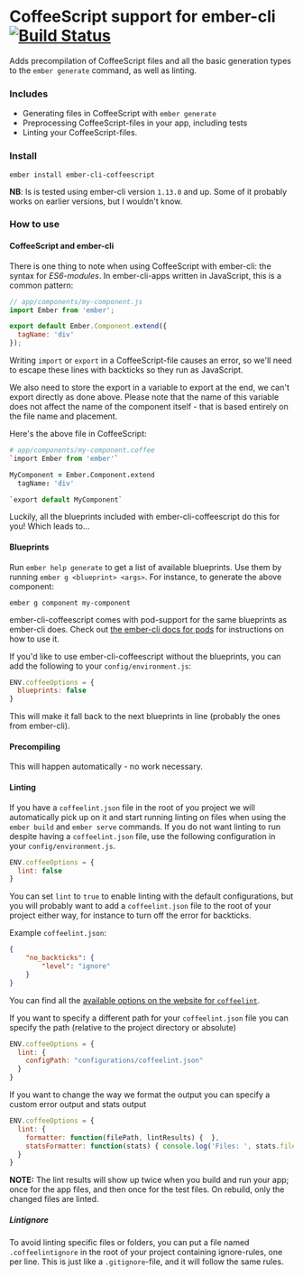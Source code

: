# CoffeeScript support for ember-cli [![Build Status](https://travis-ci.org/kimroen/ember-cli-coffeescript.svg?branch=master)](https://travis-ci.org/kimroen/ember-cli-coffeescript)
Adds precompilation of CoffeeScript files and all the basic generation
types to the `ember generate` command, as well as linting.

### Includes
- Generating files in CoffeeScript with `ember generate`
- Preprocessing CoffeeScript-files in your app, including tests
- Linting your CoffeeScript-files.

### Install
```
ember install ember-cli-coffeescript
```

**NB**: Is is tested using ember-cli version `1.13.0` and up. Some of it probably works on
earlier versions, but I wouldn't know.

### How to use

#### CoffeeScript and ember-cli
There is one thing to note when using CoffeeScript with ember-cli: the syntax for _ES6-modules_.
In ember-cli-apps written in JavaScript, this is a common pattern:

```js
// app/components/my-component.js
import Ember from 'ember';

export default Ember.Component.extend({
  tagName: 'div'
});
```

Writing `import` or `export` in a CoffeeScript-file causes an error, so we'll need
to escape these lines with backticks so they run as JavaScript.

We also need to store the export in a variable to export at the end, we can't export
directly as done above. Please note that the name of this variable does not affect
the name of the component itself - that is based entirely on the file name and placement.

Here's the above file in CoffeeScript:

```coffee
# app/components/my-component.coffee
`import Ember from 'ember'`

MyComponent = Ember.Component.extend
  tagName: 'div'

`export default MyComponent`
```

Luckily, all the blueprints included with ember-cli-coffeescript do this for you! Which
leads to…

#### Blueprints
Run `ember help generate` to get a list of available blueprints. Use them by running `ember g <blueprint> <args>`. For instance, to generate the above component:

```
ember g component my-component
```

ember-cli-coffeescript comes with pod-support for the same blueprints as ember-cli
does. Check out [the ember-cli docs for pods](https://ember-cli.com/user-guide/#using-pods)
for instructions on how to use it.

If you'd like to use ember-cli-coffeescript without the blueprints, you can add
the following to your `config/environment.js`:

```js
ENV.coffeeOptions = {
  blueprints: false
}
```

This will make it fall back to the next blueprints in line (probably the ones
from ember-cli).

#### Precompiling
This will happen automatically - no work necessary.

#### Linting
If you have a `coffeelint.json` file in the root of you project we will automatically pick up on it and start running linting on files when using the `ember build` and `ember serve` commands.
If you do not want linting to run despite having a `coffeelint.json` file, use the following configuration
in your `config/environment.js`.

```js
ENV.coffeeOptions = {
  lint: false
}
```

You can set `lint` to `true` to enable linting with the default configurations, but you will probably
want to add a `coffeelint.json` file to the root of your project either way, for instance to turn
off the error for backticks.

Example `coffeelint.json`:

```json
{
    "no_backticks": {
        "level": "ignore"
    }
}
```

You can find all the [available options on the website for `coffeelint`](http://www.coffeelint.org/#options).

If you want to specify a different path for your `coffeelint.json` file you can specify the path
(relative to the project directory or absolute)

```js
ENV.coffeeOptions = {
  lint: {
    configPath: "configurations/coffeelint.json"
  }
}
```

If you want to change the way we format the output you can specify a custom error output and stats output

```js
ENV.coffeeOptions = {
  lint: {
    formatter: function(filePath, lintResults) {  },
    statsFormatter: function(stats) { console.log('Files: ', stats.fileCount, "Errors: ", stats.errorCount) }
  }
}
```

**NOTE:** The lint results will show up twice when you build and run your app; once
for the app files, and then once for the test files. On rebuild, only the changed
files are linted.

##### Lintignore
To avoid linting specific files or folders, you can put a file named `.coffeelintignore`
in the root of your project containing ignore-rules, one per line. This is just like a
`.gitignore`-file, and it will follow the same rules.
